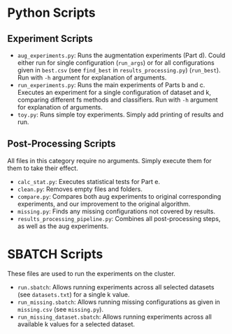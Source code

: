 # Python Scripts

## Experiment Scripts

* `aug_experiments.py`: Runs the augmentation experiments (Part d). Could either run for single configuration (`run_args`) or for all configurations given in `best.csv` (see `find_best` in `results_processing.py`) (`run_best`). Run with `-h` argument for explanation of arguments.
* `run_experiments.py`: Runs the main experiments of Parts b and c. Executes an experiment for a single configuration of dataset and k, comparing different fs methods and classifiers. Run with `-h` argument for explanation of arguments.
* `toy.py`: Runs simple toy experiments. Simply add printing of results and run.

## Post-Processing Scripts

All files in this category require no arguments. Simply execute them for them to take their effect.

* `calc_stat.py`: Executes statistical tests for Part e.
* `clean.py`: Removes empty files and folders.
* `compare.py`: Compares both aug experiments to original corresponding experiments, and our improvement to the original algorithm.
* `missing.py`: Finds any missing configurations not covered by results.
* `results_processing_pipeline.py`: Combines all post-processing steps, as well as the aug experiments.

# SBATCH Scripts

These files are used to run the experiments on the cluster.

* `run.sbatch`: Allows running experiments across all selected datasets (see `datasets.txt`) for a single k value.
* `run_missing.sbatch`: Allows running missing configurations as given in `missing.csv` (see `missing.py`).
* `run_missing_dataset.sbatch`: Allows running experiments across all available k values for a selected dataset.